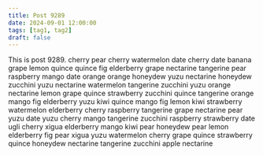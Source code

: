 ```yaml
---
title: Post 9289
date: 2024-09-01 12:00:00
tags: [tag1, tag2]
draft: false
---
```

This is post 9289.
cherry
pear
cherry
watermelon
date
cherry
date
banana
grape
lemon
quince
quince
fig
elderberry
grape
nectarine
tangerine
pear
raspberry
mango
date
orange
orange
honeydew
yuzu
nectarine
honeydew
zucchini
yuzu
nectarine
watermelon
tangerine
zucchini
yuzu
orange
nectarine
lemon
grape
quince
strawberry
zucchini
quince
tangerine
orange
mango
fig
elderberry
yuzu
kiwi
quince
mango
fig
lemon
kiwi
strawberry
watermelon
elderberry
cherry
raspberry
tangerine
grape
nectarine
pear
yuzu
date
yuzu
cherry
mango
tangerine
zucchini
raspberry
strawberry
date
ugli
cherry
xigua
elderberry
mango
kiwi
pear
honeydew
pear
lemon
elderberry
fig
pear
xigua
yuzu
watermelon
cherry
grape
quince
strawberry
quince
honeydew
nectarine
tangerine
zucchini
apple
nectarine
